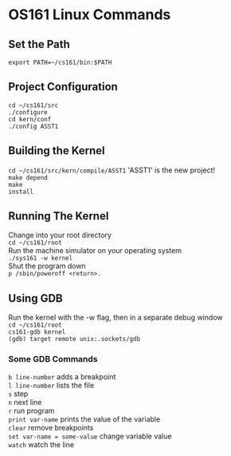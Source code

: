 # OS161 Linux Commands
## Set the Path
`export PATH=~/cs161/bin:$PATH`
## Project Configuration
`cd ~/cs161/src`   
`./configure`   
`cd kern/conf`   
`./config ASST1`
## Building the Kernel  
`cd ~/cs161/src/kern/compile/ASST1` 'ASST1' is the new project!  
`make depend`  
`make`  
`install`  
## Running The Kernel
Change into your root directory   
`cd ~/cs161/root`  
Run the machine simulator on your operating system  
`./sys161 -w kernel`  
Shut the program down   
`p /sbin/poweroff <return>.`
## Using GDB
Run the kernel with the -w flag, then in a separate debug window  
`cd ~/cs161/root`  
`cs161-gdb kernel`  
`(gdb) target remote unix:.sockets/gdb`
### Some GDB Commands
`b line-number` adds a breakpoint  
`l line-number` lists the file  
`s` step  
`n` next line  
`r` run program  
`print var-name` prints the value of the variable  
`clear` remove breakpoints  
`set var-name = some-value` change variable value  
`watch` watch the line   
